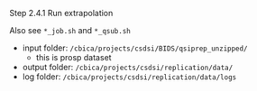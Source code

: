 Step 2.4.1 Run extrapolation

Also see `*_job.sh` and `*_qsub.sh`

* input folder: `/cbica/projects/csdsi/BIDS/qsiprep_unzipped/`
    * this is prosp dataset
* output folder: `/cbica/projects/csdsi/replication/data/`
* log folder: `/cbica/projects/csdsi/replication/data/logs`